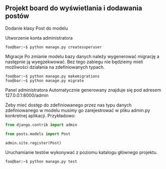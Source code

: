 ## Projekt board do wyświetlania i dodawania postów

Dodanie klasy Post do modelu

Utworzenie konta administratora
```console
foo@bar:~$ python manage.py createsuperuser
```

Migracje
Po zmianie modelu bazy danych należy wygenerować migrację a następnie ją wyegzekwować.
Bez tego zabiegu nie będziemy mieli możliwości działania na zdefiniowanych typach.
```console
foo@bar:~$ python manage.py makemigrations
foo@bar:~$ python manage.py migrate
```
Panel administratora
Automatycznie generowany znajduje się pod adresem
127.0.0.1:8000/admin

Żeby mieć dostęp do zdefiniowanego przez nas typu danych zdefiniowanego w modelu
musimy go zarejestrować w pliku admin.py konkretnej aplikacji. Przykładowo:

```py
from django.contrib import admin

from posts.models import Post

admin.site.register(Post)

``` 

Uruchamianie testów wykonywać z poziomu katalogu głównego projektu.
```console
foo@bar:~$ python manage.py test
```
